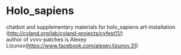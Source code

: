 # Holo_sapiens
chatbot and supplementary materials for holo_sapiens art-installation (http://cyland.org/lab/cyland-projects/cyfest11/)   
author of vvvv-patches is Alexey Lizunov(https://www.facebook.com/alexey.lizunov.31)
